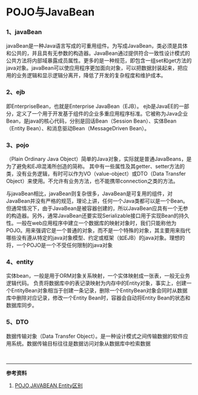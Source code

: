 # POJO与JavaBean

### 1、javaBean

javaBean是一种Java语言写成的可重用组件。为写成JavaBean，类必须是具体和公共的，并且具有无参数的构造器。JavaBean通过提供符合一致性设计模式的公共方法将内部域暴露成员属性。更多的是一种规范，即包含一组set和get方法的java对象。javaBean可以使应用程序更加面向对象，可以把数据封装起来，把应用的业务逻辑和显示逻辑分离开，降低了开发的复杂程度和维护成本。

### 2、ejb
即EnterpriseBean，也就是Enterprise JavaBean（EJB）。
ejb是JavaEE的一部分，定义了一个用于开发基于组件的企业多重应用程序标准。它被称为Java企业Bean，是java的核心代码，分别是回话Bean（Session Bean）、实体Bean（Entity Bean）、和消息驱动Bean（MessageDriven Bean）。

### 3、pojo

（Plain Ordinary Java Object）简单的Java对象，实际就是普通JavaBeans，是为了避免和EJB混淆所创造的简称。
其中有一些属性及其getter、setter方法的类，没有业务逻辑，有时可以作为VO（value-object）或DTO（Data Transfer Object）来使用。不允许有业务方法，也不能携带connection之类的方法。

与javaBean相比，javaBean则复杂很多，JavaBean是可复用的组件，对JavaBean并没有严格的规范，理论上讲，任何一个Java类都可以是一个Bean。但通常情况下，由于JavaBean是被容器创建的，所以JavaBean应具有一个无参的构造器。另外，通常JavaBean还要实现Serializable接口用于实现Bean的持久性。一般在web应用程序中建立一个数据库的映射对象时，我们只能称他为POJO。用来强调它是一个普通的对象，而不是一个特殊的对象，其主要用来指代哪些没有遵从特定的java对象模型、约定或框架（如EJB）的java对象。理想的将，一个POJO是一个不受任何限制的java对象

### 4、entity

实体bean，一般是用于ORM对象关系映射，一个实体映射成一张表，一般无业务逻辑代码。
负责将数据库中的表记录映射为内存中的Entity对象，事实上，创建一个EntityBean对象相当于创建一条记录，删除一个EntityBean对象会同时从数据库中删除对应记录，修改一个Entity Bean时，容器会自动将Entity Bean的状态和数据库同步。

### 5、DTO

数据传输对象（Data Transfer Object）。是一种设计模式之间传输数据的软件应用系统。数据传输目标往往是数据访问对象从数据库中检索数据

<br>

---

**参考资料**

1. [POJO,JAVABEAN,Entity区别](https://www.cnblogs.com/aurum324/p/8167996.html)

